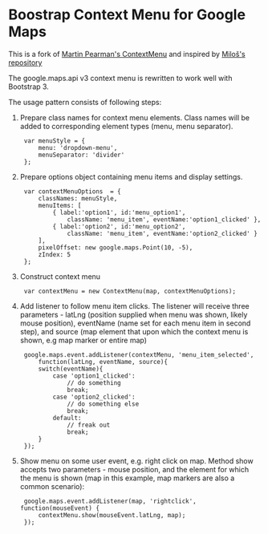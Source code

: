Boostrap Context Menu for Google Maps
===========================

This is a fork of [Martin Pearman's ContextMenu](http://code.martinpearman.co.uk/googlemapsapi/contextmenu/) and inspired by [Miloš's repository](https://github.com/knezmilos13/google-maps-api-contextmenu/)

The google.maps.api v3 context menu is rewritten to work well with Bootstrap 3.

The usage pattern consists of following steps:

1. Prepare class names for context menu elements. Class names will be
   added to corresponding element types (menu, menu separator).

        var menuStyle = {
			menu: 'dropdown-menu',
        	menuSeparator: 'divider'
        };

2. Prepare options object containing menu items and display settings.

        var contextMenuOptions  = {
        	classNames: menuStyle,
        	menuItems: [
        		{ label:'option1', id:'menu_option1', 
        			className: 'menu_item', eventName:'option1_clicked' },
        		{ label:'option2', id:'menu_option2', 
        			className: 'menu_item', eventName:'option2_clicked' }
        	],
        	pixelOffset: new google.maps.Point(10, -5),
        	zIndex: 5
        };

3. Construct context menu

        var contextMenu = new ContextMenu(map, contextMenuOptions);

4. Add listener to follow menu item clicks. The listener will receive three 
   parameters - latLng (position supplied when menu was shown, likely mouse
   position), eventName (name set for each menu item in second step), and 
   source (map element that upon which the context menu is shown, e.g map 
   marker or entire map)

        google.maps.event.addListener(contextMenu, 'menu_item_selected', 
        	function(latLng, eventName, source){
        	switch(eventName){
        		case 'option1_clicked':
        			// do something
        			break;
        		case 'option2_clicked':
        			// do something else
        			break;
        		default:
        			// freak out
        			break;
        	}
        });

5. Show menu on some user event, e.g. right click on map. Method show accepts
   two parameters - mouse position, and the element for which the
   menu is shown (map in this example, map markers are also a common scenario):

        google.maps.event.addListener(map, 'rightclick', function(mouseEvent) {
        	contextMenu.show(mouseEvent.latLng, map);
        });
